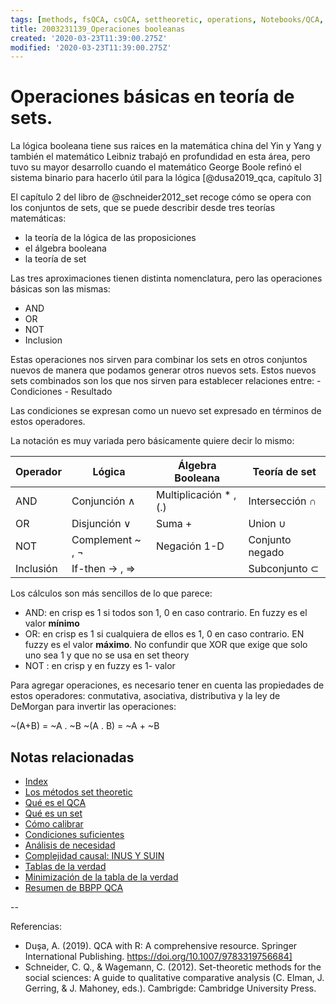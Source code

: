 ```yaml
---
tags: [methods, fsQCA, csQCA, settheoretic, operations, Notebooks/QCA, Notebooks/methods]
title: 2003231139_Operaciones booleanas
created: '2020-03-23T11:39:00.275Z'
modified: '2020-03-23T11:39:00.275Z'
---
```


# Operaciones básicas en teoría de sets.

La lógica booleana tiene sus raices en la matemática china del Yin y Yang y también el matemático Leibniz trabajó en profundidad en esta área, pero tuvo su mayor desarrollo cuando el matemático George Boole refinó el sistema binario para hacerlo útil para la lógica [@dusa2019_qca, capítulo 3]

El capítulo 2 del libro de @schneider2012_set recoge cómo se opera con los conjuntos de sets, que se puede describir desde tres teorías matemáticas:

- la teoría de la lógica de las proposiciones
- el álgebra booleana
- la teoría de set

Las tres aproximaciones tienen distinta nomenclatura, pero las operaciones básicas son las mismas:

- AND
- OR
- NOT
- Inclusion

Estas operaciones nos sirven para combinar los sets en otros conjuntos nuevos de manera que podamos generar otros nuevos sets.
Estos nuevos sets combinados son los que nos sirven para establecer relaciones entre:
    - Condiciones
    - Resultado

Las condiciones se expresan como un nuevo set expresado en términos de estos operadores.

La notación es muy variada pero básicamente quiere decir lo mismo:

|Operador  | Lógica          | Álgebra Booleana      | Teoría de set    |
|----------|-----------------|-----------------------|------------------|
| AND      |Conjunción ∧     | Multiplicación * , (.)| Intersección ∩   |
| OR       |Disjunción ∨     | Suma +                | Union  ∪         |
| NOT      |Complement ~ , ¬ | Negación 1-D          | Conjunto negado  |
|Inclusión |If-then → , ⇒    |                      | Subconjunto ⊂    |

Los cálculos son más sencillos de lo que parece:

- AND: en crisp es 1 si todos son 1, 0 en caso contrario. En fuzzy es el valor **mínimo**
- OR: en crisp es 1 si cualquiera de ellos es 1, 0 en caso contrario. EN fuzzy es el valor **máximo**. No confundir que XOR que exige que solo uno sea 1 y que no se usa en set theory
- NOT : en crisp y en fuzzy es 1- valor

Para agregar operaciones, es necesario tener en cuenta las propiedades de estos operadores: conmutativa, asociativa, distributiva y la ley de DeMorgan para invertir las operaciones:

~(A+B) = ~A . ~B
~(A . B) = ~A + ~B




## Notas relacionadas

- [Index](_2003101705_index.md)
- [Los métodos set theoretic](2003212003_set_theoretic_methods.md)
- [Qué es el QCA](2003212024_qca_descripcion.md)
- [Qué es un set](2003221713_setdefinition_qca.md)
- [Cómo calibrar](2003221733_calibracion_sets.md)
- [Condiciones suficientes](2003241628_analisissuficiencia_qca.md)
- [Análisis de necesidad](2003241901_condicionnecesidadqca.md)
- [Complejidad causal: INUS Y SUIN](2003250705_causalcomplexity.md)
- [Tablas de la verdad](2003260827_qca_tabladelaverdad.md)
- [Minimización de la tabla de la verdad](2003261610_minimizacion_tabladelaverdad.md)
- [Resumen de BBPP QCA](2004020654_resumen_etapas_bbpp_qca.md)

--

Referencias:

- Duşa, A. (2019). QCA with R: A comprehensive resource. Springer International Publishing. https://doi.org/10.1007/9783319756684]
- Schneider, C. Q., & Wagemann, C. (2012). Set-theoretic methods for the social sciences: A guide to qualitative comparative analysis (C. Elman, J. Gerring, & J. Mahoney, eds.). Cambrigde: Cambridge University Press.





